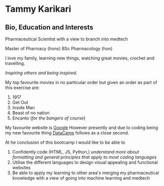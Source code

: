 
<h1>Tammy Karikari</h1>

<h2>Bio, Education and Interests</h2>
<p> Pharmaceutical Scientist with a view to branch into medtech

Master of Pharmacy (hons) BSc Pharmacology (hon) 

I love my family, learning new things, watching great movies, crochet and travelling.

 *Inspiring others and being inspired.* </p>

 My top favourite movies in no particular order but given an order as part of this exercise are:

 1. 1917 
 2. Get Out
 3. Inside Man
 4. Beast of no nation
 5. Encanto (*for the bangers of course*)

  My favourite website is [Google](https://www.google.co.uk)
 However presently and due to coding being my new favourite thing [DataCamp](https://www.datacamp) follows as a close second.

 At he conclusion of this bootcamp I would like to be able to 

 1. Confidently code (HTML, JS, Python,) *understand more about formatting and general principles that apply to most coding languages*
 2. Utilise the different languages to design visual appealing and functional websites
 3. Be able to apply my learning to other area's merging my pharmaceutical knowledge with a view of going into machine learning and medtech

